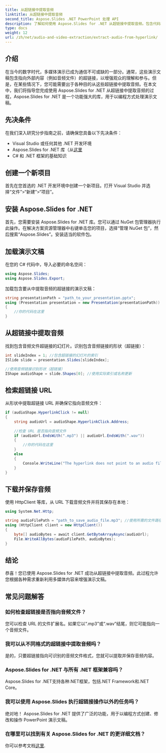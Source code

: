 ```yaml
---
title: 从超链接中提取音频
linktitle: 从超链接中提取音频
second_title: Aspose.Slides .NET PowerPoint 处理 API
description: 了解如何使用 Aspose.Slides for .NET 从超链接中提取音频。包含代码和常见问题解答的分步指南。
type: docs
weight: 12
url: /zh/net/audio-and-video-extraction/extract-audio-from-hyperlink/
---
```


## 介绍

在当今的数字时代，多媒体演示已成为通信不可或缺的一部分。通常，这些演示文稿包含指向外部内容（例如音频文件）的超链接，以增强观众的理解和参与。但是，在某些情况下，您可能需要出于各种目的从这些超链接中提取音频。在本文中，我们将指导您完成使用 Aspose.Slides for .NET 从超链接中提取音频的过程，Aspose.Slides for .NET 是一个功能强大的库，用于以编程方式处理演示文稿。

## 先决条件

在我们深入研究分步指南之前，请确保您具备以下先决条件：

- Visual Studio 或任何其他 .NET 开发环境
- Aspose.Slides for .NET 库（从[这里](https://releases.aspose.com/slides/net)
- C# 和 .NET 框架的基础知识

## 创建一个新项目

首先在您首选的 .NET 开发环境中创建一个新项目。打开 Visual Studio 并选择“文件”>“新建”>“项目”。

## 安装 Aspose.Slides for .NET

首先，您需要安装 Aspose.Slides for .NET 库。您可以通过 NuGet 包管理器执行此操作。在解决方案资源管理器中右键单击您的项目，选择“管理 NuGet 包”，然后搜索“Aspose.Slides”。安装适当的软件包。

## 加载演示文稿

在您的 C# 代码中，导入必要的命名空间：

```csharp
using Aspose.Slides;
using Aspose.Slides.Export;
```

加载包含要从中提取音频的超链接的演示文稿：

```csharp
string presentationPath = "path_to_your_presentation.pptx";
using (Presentation presentation = new Presentation(presentationPath))
{
    //你的代码在这里
}
```

## 从超链接中提取音频

找到包含音频文件超链接的幻灯片。识别包含音频链接的形状（超链接）：

```csharp
int slideIndex = 1; //包含超链接的幻灯片的索引
ISlide slide = presentation.Slides[slideIndex];

//使用音频链接识别形状（超链接）
IShape audioShape = slide.Shapes[0]; //使用实际索引或名称更新
```

## 检索超链接 URL

从形状中提取超链接 URL 并确保它指向音频文件：

```csharp
if (audioShape.HyperlinkClick != null)
{
    string audioUrl = audioShape.HyperlinkClick.Address;
    
    //检查 URL 是否指向音频文件
    if (audioUrl.EndsWith(".mp3") || audioUrl.EndsWith(".wav"))
    {
        //你的代码在这里
    }
    else
    {
        Console.WriteLine("The hyperlink does not point to an audio file.");
    }
}
```

## 下载并保存音频

使用 HttpClient 等库，从 URL 下载音频文件并将其保存在本地：

```csharp
using System.Net.Http;

string audioFilePath = "path_to_save_audio_file.mp3"; //使用所需的文件路径更新
using (HttpClient client = new HttpClient())
{
    byte[] audioBytes = await client.GetByteArrayAsync(audioUrl);
    File.WriteAllBytes(audioFilePath, audioBytes);
}
```

## 结论

恭喜！您已使用 Aspose.Slides for .NET 成功从超链接中提取音频。此过程允许您根据各种需求重新利用多媒体内容来增强演示文稿。

## 常见问题解答

### 如何检查超链接是否指向音频文件？

您可以检查 URL 的文件扩展名。如果它以“.mp3”或“.wav”结尾，则它可能指向一个音频文件。

### 我可以从不同格式的超链接中提取音频吗？

是的，只要超链接指向可识别的音频文件格式，您就可以提取并保存音频内容。

### Aspose.Slides for .NET 与所有 .NET 框架兼容吗？

Aspose.Slides for .NET支持各种.NET框架，包括.NET Framework和.NET Core。

### 我可以使用 Aspose.Slides 执行超链接操作以外的任务吗？

绝对地！ Aspose.Slides for .NET 提供了广泛的功能，用于以编程方式创建、修改和操作 PowerPoint 演示文稿。

### 在哪里可以找到有关 Aspose.Slides for .NET 的更详细文档？

你可以参考文档[这里](https://reference.aspose.com/slides/net).